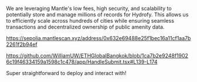 We are leveraging Mantle's low fees, high security, and scalability to potentially store and manage millions of records for Hydrofy. This allows us to efficiently scale across hundreds of cities while ensuring seamless transactions and decentralized ownership of public amenity data.

https://sepolia.mantlescan.xyz/address/0x632e69488e25f1bec16a11cf1aa7b2261f2b94ef

https://github.com/WilliamUW/ETHGlobalBangkok/blob/1ca7b2e9248f19026c19f46334159a1598c1c478/app/HandleSubmit.tsx#L139-L174

Super straightforward to deploy and interact with!